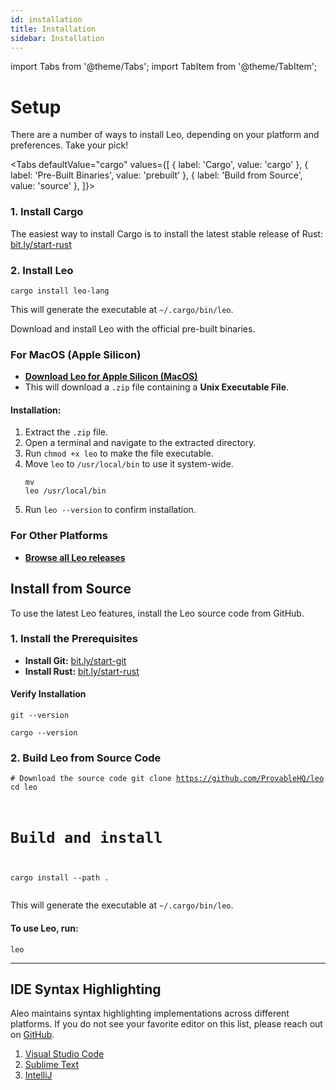 ```yaml
---
id: installation
title: Installation
sidebar: Installation
---
```


import Tabs from '@theme/Tabs';
import TabItem from '@theme/TabItem';

# Setup

There are a number of ways to install Leo, depending on your platform and preferences. Take your pick!

<Tabs defaultValue="cargo"
values={[
  { label: 'Cargo', value: 'cargo' },
  { label: 'Pre-Built Binaries', value: 'prebuilt' },
  { label: 'Build from Source', value: 'source' },
]}>
  <TabItem value="cargo">
    <h3>1. Install Cargo</h3>
    <p>The easiest way to install Cargo is to install the latest stable release of Rust: <a href="https://bit.ly/start-rust">bit.ly/start-rust</a></p>
    <h3>2. Install Leo</h3>
    <pre><code>cargo install leo-lang</code></pre>
    <p>This will generate the executable at <code>~/.cargo/bin/leo</code>.</p>
  </TabItem>
  <TabItem value="prebuilt">
    <p>Download and install Leo with the official pre-built binaries.</p>
    <h3>For MacOS (Apple Silicon)</h3>
    <ul>
      <li><a href="https://github.com/ProvableHQ/leo/releases/latest/download/leo.zip"><strong>Download Leo for Apple Silicon (MacOS)</strong></a></li>
      <li>This will download a <code>.zip</code> file containing a <strong>Unix Executable File</strong>.</li>
    </ul>
    <h4>Installation:</h4>
    <ol>
      <li>Extract the <code>.zip</code> file.</li>
      <li>Open a terminal and navigate to the extracted directory.</li>
      <li>Run <code>chmod +x leo</code> to make the file executable.</li>
      <li>Move <code>leo</code> to <code>/usr/local/bin</code> to use it system-wide.</li>
      <pre><code>mv leo /usr/local/bin</code></pre>
      <li>Run <code>leo --version</code> to confirm installation.</li>
    </ol>
    <h3>For Other Platforms</h3>
    <ul>
      <li><a href="https://github.com/ProvableHQ/leo/releases"><strong>Browse all Leo releases</strong></a></li>
    </ul>
  </TabItem>
  <TabItem value="source">
    <h2>Install from Source</h2>
    <p>To use the latest Leo features, install the Leo source code from GitHub.</p>
    <h3>1. Install the Prerequisites</h3>
    <ul>
      <li><strong>Install Git:</strong> <a href="https://bit.ly/start-git">bit.ly/start-git</a></li>
      <li><strong>Install Rust:</strong> <a href="https://bit.ly/start-rust">bit.ly/start-rust</a></li>
    </ul>
    <h4>Verify Installation</h4>
    <pre><code>git --version</code></pre>
    <pre><code>cargo --version</code></pre>
    <h3>2. Build Leo from Source Code</h3>
    <pre><code># Download the source code
git clone https://github.com/ProvableHQ/leo
cd leo
# Build and install
cargo install --path .</code></pre>
    <p>This will generate the executable at <code>~/.cargo/bin/leo</code>.</p>
    <h4>To use Leo, run:</h4>
    <pre><code>leo</code></pre>
  </TabItem>
</Tabs>

-----

## IDE Syntax Highlighting

Aleo maintains syntax highlighting implementations across different platforms.
If you do not see your favorite editor on this list, please reach out on [GitHub](https://github.com/ProvableHQ/welcome/issues/new).

1. [Visual Studio Code](06_tooling.md#vs-code)
2. [Sublime Text](06_tooling.md#sublime-text)
3. [IntelliJ](06_tooling.md#intellij)
